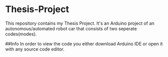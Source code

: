 # Thesis-Project
This repository contains my Thesis Project. It's an Arduino project of an autonomous/automated robot car that consists of two seperate codes(modes).

##Info
In order to view the code you either download Arduino IDE or open it with any source code editor.
